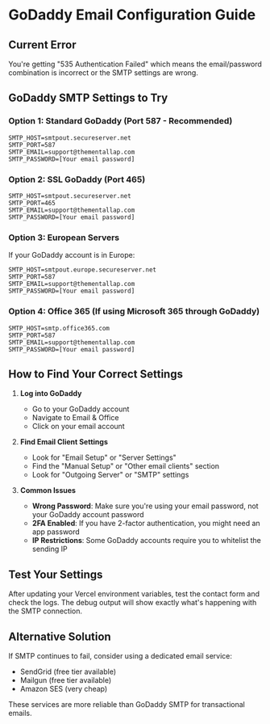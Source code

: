 # GoDaddy Email Configuration Guide

## Current Error
You're getting "535 Authentication Failed" which means the email/password combination is incorrect or the SMTP settings are wrong.

## GoDaddy SMTP Settings to Try

### Option 1: Standard GoDaddy (Port 587 - Recommended)
```
SMTP_HOST=smtpout.secureserver.net
SMTP_PORT=587
SMTP_EMAIL=support@thementallap.com
SMTP_PASSWORD=[Your email password]
```

### Option 2: SSL GoDaddy (Port 465)
```
SMTP_HOST=smtpout.secureserver.net
SMTP_PORT=465
SMTP_EMAIL=support@thementallap.com
SMTP_PASSWORD=[Your email password]
```

### Option 3: European Servers
If your GoDaddy account is in Europe:
```
SMTP_HOST=smtpout.europe.secureserver.net
SMTP_PORT=587
SMTP_EMAIL=support@thementallap.com
SMTP_PASSWORD=[Your email password]
```

### Option 4: Office 365 (If using Microsoft 365 through GoDaddy)
```
SMTP_HOST=smtp.office365.com
SMTP_PORT=587
SMTP_EMAIL=support@thementallap.com
SMTP_PASSWORD=[Your email password]
```

## How to Find Your Correct Settings

1. **Log into GoDaddy**
   - Go to your GoDaddy account
   - Navigate to Email & Office
   - Click on your email account

2. **Find Email Client Settings**
   - Look for "Email Setup" or "Server Settings"
   - Find the "Manual Setup" or "Other email clients" section
   - Look for "Outgoing Server" or "SMTP" settings

3. **Common Issues**
   - **Wrong Password**: Make sure you're using your email password, not your GoDaddy account password
   - **2FA Enabled**: If you have 2-factor authentication, you might need an app password
   - **IP Restrictions**: Some GoDaddy accounts require you to whitelist the sending IP

## Test Your Settings

After updating your Vercel environment variables, test the contact form and check the logs. The debug output will show exactly what's happening with the SMTP connection.

## Alternative Solution

If SMTP continues to fail, consider using a dedicated email service:
- SendGrid (free tier available)
- Mailgun (free tier available)
- Amazon SES (very cheap)

These services are more reliable than GoDaddy SMTP for transactional emails.